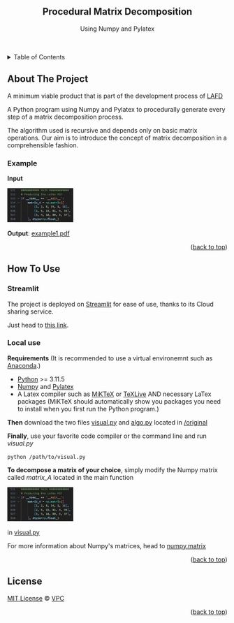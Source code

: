 <!-- Improved compatibility of back to top link: See: https://github.com/othneildrew/Best-README-Template/pull/73 -->
<a name="readme-top"></a>
<!--
*** Thanks for checking out the Best-README-Template. If you have a suggestion
*** that would make this better, please fork the repo and create a pull request
*** or simply open an issue with the tag "enhancement".
*** Don't forget to give the project a star!
*** Thanks again! Now go create something AMAZING! :D
-->



<!-- PROJECT SHIELDS -->
<!--
*** I'm using markdown "reference style" links for readability.
*** Reference links are enclosed in brackets [ ] instead of parentheses ( ).
*** See the bottom of this document for the declaration of the reference variables
*** for contributors-url, forks-url, etc. This is an optional, concise syntax you may use.
*** https://www.markdownguide.org/basic-syntax/#reference-style-links
-->



<!-- PROJECT LOGO -->
<br />
<div align="center">
<!--
  <a href="https://github.com/VinhPhmCng/gdscript-sections">
	<img src="https://raw.githubusercontent.com/VinhPhmCng/gdscript-sections/master/addons/gdscript_sections/logo.png" alt="Logo">
  </a>
-->

<h2 align="center">Procedural Matrix Decomposition</h3>

  <p align="center">
	Using Numpy and Pylatex
	<br />
	<br />
	<br />
</p>
</div>



<!-- TABLE OF CONTENTS -->
<details>
  <summary>Table of Contents</summary>
  <ol>
	<li><a href="#about-the-project">About The Project</a></li>
	<li><a href="#how-to-use">How To Use</a></li>
	<li><a href="#license">License</a></li>
  </ol>
</details>



<!-- ABOUT THE PROJECT -->
## About The Project

A minimum viable product that is part of the development process of [LAFD](https://github.com/VinhPhmCng/LAFD)

A Python program using Numpy and Pylatex to procedurally generate every step of a matrix decomposition process.

The algorithm used is recursive and depends only on basic matrix operations.
Our aim is to introduce the concept of matrix decomposition in a comprehensible fashion.

### Example
**Input**

<img src="https://raw.githubusercontent.com/VinhPhmCng/procedural-matrix-decomposition/main/images/matrix_A.png" alt="matrix_A" width="30%">

**Output**: [example1.pdf](/examples/example1.pdf)

<p align="right">(<a href="#readme-top">back to top</a>)</p>


<!-- HOW TO USE -->
## How To Use

### Streamlit

The project is deployed on [Streamlit](https://streamlit.io/) for ease of use, thanks to its Cloud sharing service.

Just head to [this link](https://procedural-matrix-decomposition-fuyaf698zxk4emw4uufsfm.streamlit.app/).


### Local use

**Requirements** (It is recommended to use a virtual environemnt such as [Anaconda](https://www.anaconda.com/).)
- [Python](https://www.python.org/) >= 3.11.5
- [Numpy](https://numpy.org/) and [Pylatex](https://jeltef.github.io/PyLaTeX/current/)
- A Latex compiler such as [MiKTeX](https://miktex.org/) or [TeXLive](https://tug.org/texlive/) AND necessary LaTex packages (MiKTeX should automatically show you packages you need to install when you first run the Python program.)

**Then** download the two files [visual.py](/original/visual.py) and [algo.py](/original/algo.py) located in [/original](/original/)

**Finally**, use your favorite code compiler or the command line and run _visual.py_
```shell
python /path/to/visual.py
```

**To decompose a matrix of your choice**, simply modify the Numpy matrix called _matrix\_A_ located in the main function

<img src="https://raw.githubusercontent.com/VinhPhmCng/procedural-matrix-decomposition/main/images/matrix_A.png" alt="matrix_A" width="30%">

in [visual.py](/original/visual.py)

For more information about Numpy's matrices, head to [numpy.matrix](https://numpy.org/doc/stable/reference/generated/numpy.matrix.html)


<p align="right">(<a href="#readme-top">back to top</a>)</p>



<!-- LICENSE -->
## License
[MIT License](LICENSE) © [VPC](https://github.com/VinhPhmCng)


<p align="right">(<a href="#readme-top">back to top</a>)</p>